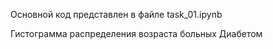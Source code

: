 Основной код представлен в файле task_01.ipynb


Гистограмма распределения возраста больных Диабетом

